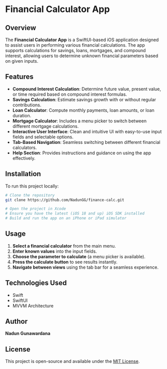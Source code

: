 # Financial Calculator App

## Overview
The **Financial Calculator App** is a SwiftUI-based iOS application designed to assist users in performing various financial calculations. 
The app supports calculations for savings, loans, mortgages, and compound interest, allowing users to determine unknown financial parameters based on given inputs.

## Features
- **Compound Interest Calculation**: Determine future value, present value, or time required based on compound interest formulas.
- **Savings Calculation**: Estimate savings growth with or without regular contributions.
- **Loan Calculator**: Compute monthly payments, loan amounts, or loan duration.
- **Mortgage Calculator**: Includes a menu picker to switch between different mortgage calculations.
- **Interactive User Interface**: Clean and intuitive UI with easy-to-use input fields and selectable options.
- **Tab-Based Navigation**: Seamless switching between different financial calculators.
- **Help Section**: Provides instructions and guidance on using the app effectively.

## Installation
To run this project locally:
```sh
# Clone the repository
git clone https://github.com/NadunGG/finance-calc.git

# Open the project in Xcode
# Ensure you have the latest (iOS 18 and up) iOS SDK installed
# Build and run the app on an iPhone or iPad simulator
```

## Usage
1. **Select a financial calculator** from the main menu.
2. **Enter known values** into the input fields.
3. **Choose the parameter to calculate** (a menu picker is available).
4. **Press the calculate button** to see results instantly.
5. **Navigate between views** using the tab bar for a seamless experience.

## Technologies Used
- Swift
- SwiftUI
- MVVM Architecture

## Author
**Nadun Gunawardana**

## License
This project is open-source and available under the [MIT License](LICENSE).
